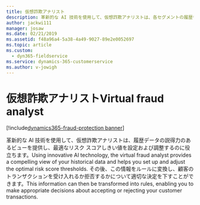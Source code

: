 ```yaml
---
title: 仮想詐欺アナリスト
description: 革新的な AI 技術を使用して、仮想詐欺アナリストは、各セグメントの履歴データの説得力のあるビューを提供し、最適なリスク スコアしきい値を設定および調整するのに役立ちます。
author: jackwi111
manager: josaw
ms.date: 02/21/2019
ms.assetid: f48a96a4-5a38-4a49-9027-89e2e0052697
ms.topic: article
ms.custom:
  - dyn365-fieldservice
ms.service: dynamics-365-customerservice
ms.author: v-jowigh
---
```

#  <a name="virtual-fraud-analyst"></a><span data-ttu-id="9eebb-103">仮想詐欺アナリスト</span><span class="sxs-lookup"><span data-stu-id="9eebb-103">Virtual fraud analyst</span></span>
[!include[dynamics365-fraud-protection banner](../../../includes/dynamics365-fraud-protection.md)]






<span data-ttu-id="9eebb-104">革新的な AI 技術を使用して、仮想詐欺アナリストは、履歴データの説得力のあるビューを提供し、最適なリスク スコアしきい値を設定および調整するのに役立ちます。</span><span class="sxs-lookup"><span data-stu-id="9eebb-104">Using innovative AI technology, the virtual fraud analyst provides a compelling view of your historical data and helps you set up and adjust the optimal risk score thresholds.</span></span> <span data-ttu-id="9eebb-105">その後、この情報をルールに変換し、顧客のトランザクションを受け入れるか拒否するかについて適切な決定を下すことができます。</span><span class="sxs-lookup"><span data-stu-id="9eebb-105">This information can then be transformed into rules, enabling you to make appropriate decisions about accepting or rejecting your customer transactions.</span></span>
